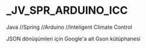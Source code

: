 # _JV_SPR_ARDUINO_ICC
Java //Spring //Arduino //Inteligent Climate Control


JSON dönüşümleri için  Google'a ait  Gson kütüphanesi


